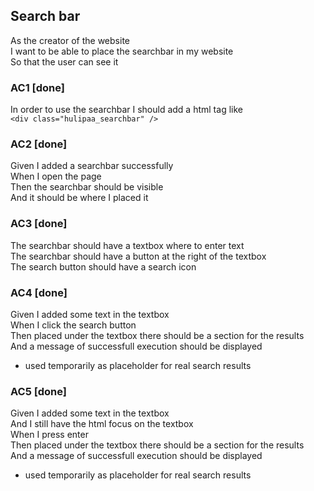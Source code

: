 ## Search bar
As the creator of the website  
I want to be able to place the searchbar in my website  
So that the user can see it

### AC1 [**done**]
In order to use the searchbar I should add a html tag like  
`<div class="hulipaa_searchbar" />`

### AC2 [**done**]
Given I added a searchbar successfully  
When I open the page  
Then the searchbar should be visible  
And it should be where I placed it

### AC3 [**done**]
The searchbar should have a textbox where to enter text  
The searchbar should have a button at the right of the textbox  
The search button should have a search icon

### AC4 [**done**]
Given I added some text in the textbox  
When I click the search button  
Then placed under the textbox there should be a section for the results  
And a message of successfull execution should be displayed
- used temporarily as placeholder for real search results

### AC5 [**done**]
Given I added some text in the textbox  
And I still have the html focus on the textbox  
When I press enter  
Then placed under the textbox there should be a section for the results  
And a message of successfull execution should be displayed
- used temporarily as placeholder for real search results
